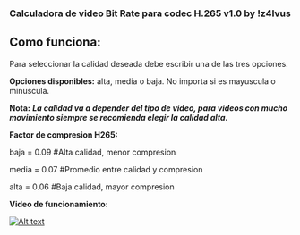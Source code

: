 ### **Calculadora de video Bit Rate para codec H.265 v1.0 by !z4lvus**

## **Como funciona:**

Para seleccionar la calidad deseada debe escribir una de las tres opciones.

**Opciones disponibles:** alta, media o baja. No importa si es mayuscula o minuscula.

**Nota:** ***La calidad va a depender del tipo de video, para videos con mucho movimiento siempre se recomienda elegir la calidad alta.***

**Factor de compresion H265:**

baja = 0.09                              #Alta calidad, menor compresion

media = 0.07                             #Promedio entre calidad y compresion

alta = 0.06                              #Baja calidad, mayor compresion

**Video de funcionamiento:**

[![Alt text](https://img.youtube.com/vi/XiKHIEtQfdE/sddefault.jpg)](https://www.youtube.com/watch?v=XiKHIEtQfdE)
